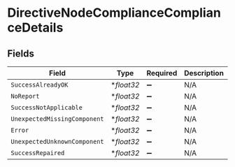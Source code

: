 # DirectiveNodeComplianceComplianceDetails


## Fields

| Field                        | Type                         | Required                     | Description                  | Example                      |
| ---------------------------- | ---------------------------- | ---------------------------- | ---------------------------- | ---------------------------- |
| `SuccessAlreadyOK`           | **float32*                   | :heavy_minus_sign:           | N/A                          | 100                          |
| `NoReport`                   | **float32*                   | :heavy_minus_sign:           | N/A                          | 0                            |
| `SuccessNotApplicable`       | **float32*                   | :heavy_minus_sign:           | N/A                          | 0                            |
| `UnexpectedMissingComponent` | **float32*                   | :heavy_minus_sign:           | N/A                          | 0                            |
| `Error`                      | **float32*                   | :heavy_minus_sign:           | N/A                          | 0                            |
| `UnexpectedUnknownComponent` | **float32*                   | :heavy_minus_sign:           | N/A                          | 0                            |
| `SuccessRepaired`            | **float32*                   | :heavy_minus_sign:           | N/A                          | 0                            |